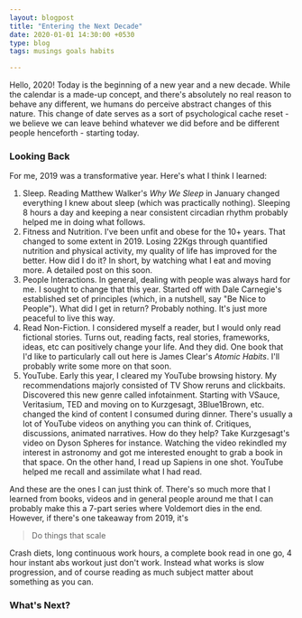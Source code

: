 ```yaml
---
layout: blogpost
title: "Entering the Next Decade"
date: 2020-01-01 14:30:00 +0530
type: blog
tags: musings goals habits

---
```


Hello, 2020! Today is the beginning of a new year and a new decade. While the calendar is a made-up concept, and there's absolutely no real reason to behave any different, we humans do perceive abstract changes of this nature. This change of date serves as a sort of psychological cache reset - we believe we can leave behind whatever we did before and be different people henceforth - starting today.    

### Looking Back
For me, 2019 was a transformative year. Here's what I think I learned:

1. Sleep. Reading Matthew Walker's *Why We Sleep* in January changed everything I knew about sleep (which was practically nothing). Sleeping 8 hours a day and keeping a near consistent circadian rhythm probably helped me in doing what follows.
2. Fitness and Nutrition. I've been unfit and obese for the 10+ years. That changed to some extent in 2019. Losing 22Kgs through quantified nutrition and physical activity, my quality of life has improved for the better. How did I do it? In short, by watching what I eat and moving more. A detailed post on this soon.
3. People Interactions. In general, dealing with people was always hard for me. I sought to change that this year. Started off with Dale Carnegie's established set of principles (which, in a nutshell, say "Be Nice to People"). What did I get in return? Probably nothing. It's just more peaceful to live this way. 
4. Read Non-Fiction. I considered myself a reader, but I would only read fictional stories. Turns out, reading facts, real stories, frameworks, ideas, etc can positively change your life. And they did. One book that I'd like to particularly call out here is James Clear's *Atomic Habits*. I'll probably write some more on that soon.
5. YouTube. Early this year, I cleared my YouTube browsing history. My recommendations majorly consisted of TV Show reruns and clickbaits. Discovered this new genre called infotainment. Starting with VSauce, Veritasium, TED and moving on to Kurzgesagt, 3Blue1Brown, etc. changed the kind of content I consumed during dinner. There's usually a lot of YouTube videos on anything you can think of. Critiques, discussions, animated narratives. How do they help? Take Kurzgesagt's video on Dyson Spheres for instance. Watching the video rekindled my interest in astronomy and got me interested enought to grab a book in that space. On the other hand, I read up Sapiens in one shot. YouTube helped me recall and assimilate what I had read.

And these are the ones I can just think of. There's so much more that I learned from books, videos and in general people around me that I can probably make this a 7-part series where Voldemort dies in the end. However, if there's one takeaway from 2019, it's 

> Do things that scale

Crash diets, long continuous work hours, a complete book read in one go, 4 hour instant abs workout just don't work. Instead what works is slow progression, and of course reading as much subject matter about something as you can. 

### What's Next?